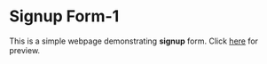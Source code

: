 # Signup Form-1
This is a simple webpage demonstrating **signup** form. Click [here](https://codepen.io/shashiirk/full/JjGVWVo) for preview.
